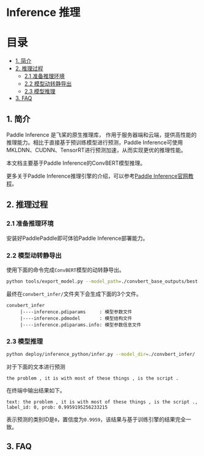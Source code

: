 # Inference 推理


# 目录

- [1. 简介]()
- [2. 推理过程]()
    - [2.1 准备推理环境]()
    - [2.2 模型动转静导出]()
    - [2.3 模型推理]()
- [3. FAQ]()


## 1. 简介

Paddle Inference 是飞桨的原生推理库， 作用于服务器端和云端，提供高性能的推理能力。相比于直接基于预训练模型进行预测，Paddle Inference可使用MKLDNN、CUDNN、TensorRT进行预测加速，从而实现更优的推理性能。

本文档主要基于Paddle Inference的ConvBERT模型推理。

更多关于Paddle Inference推理引擎的介绍，可以参考[Paddle Inference官网教程](https://www.paddlepaddle.org.cn/documentation/docs/zh/guides/05_inference_deployment/inference/inference_cn.html)。


## 2. 推理过程

### 2.1 准备推理环境

安装好PaddlePaddle即可体验Paddle Inference部署能力。


### 2.2 模型动转静导出

使用下面的命令完成`ConvBERT`模型的动转静导出。

```bash
python tools/export_model.py --model_path=./convbert_base_outputs/best.pdparams --save_inference_dir=./convbert_infer
```

最终在`convbert_infer/`文件夹下会生成下面的3个文件。

```
convbert_infer
     |----inference.pdiparams     : 模型参数文件
     |----inference.pdmodel       : 模型结构文件
     |----inference.pdiparams.info: 模型参数信息文件
```

### 2.3 模型推理


```bash
python deploy/inference_python/infer.py --model_dir=./convbert_infer/
```

对于下面的文本进行预测

`the problem , it is with most of these things , is the script .`

在终端中输出结果如下。

```
text: the problem , it is with most of these things , is the script ., label_id: 0, prob: 0.9959195256233215
```

表示预测的类别ID是`0`，置信度为`0.9959`，该结果与基于训练引擎的结果完全一致。


## 3. FAQ
